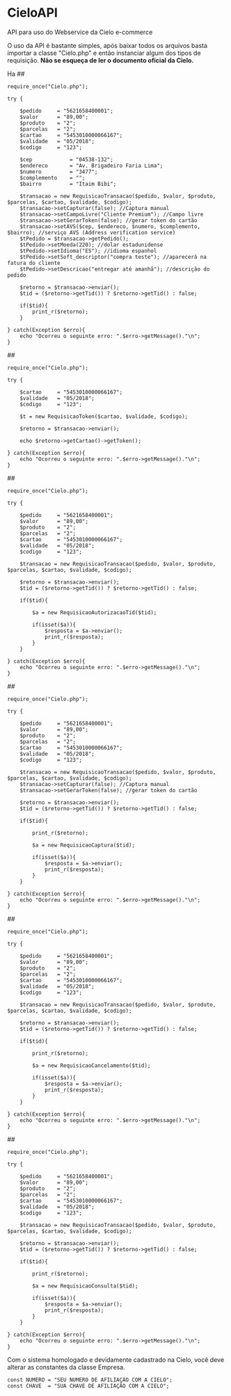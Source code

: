 # CieloAPI
API para uso do Webservice da Cielo e-commerce

O uso da API é bastante simples, após baixar todos os arquivos basta importar a classe "Cielo.php" e então instanciar algum dos tipos de requisição.
**Não se esqueça de ler o documento oficial da Cielo.**

Ha ## <requisicao-transacao>

    require_once("Cielo.php");

    try { 

		$pedido     = "5621658400001"; 
		$valor      = "89,00"; 
		$produto    = "2";
		$parcelas   = "2"; 
		$cartao     = "5453010000066167";
		$validade   = "05/2018"; 
		$codigo     = "123";

		$cep 			= "04538-132";
		$endereco 		= "Av. Brigadeiro Faria Lima";
		$numero 		= "3477";
		$complemento 	= "";
		$bairro 		= "Itaim Bibi";

		$transacao = new RequisicaoTransacao($pedido, $valor, $produto, $parcelas, $cartao, $validade, $codigo);
		$transacao->setCapturar(false); //Captura manual
		$transacao->setCampoLivre("Cliente Premium"); //Campo livre
		$transacao->setGerarToken(false); //gerar token do cartão
		$transacao->setAVS($cep, $endereco, $numero, $complemento, $bairro); //serviço AVS (Address verification service)
		$tPedido = $transacao->getPedido();
		$tPedido->setMoeda(220); //dolar estadunidense
		$tPedido->setIdioma("ES"); //idioma espanhol
		$tPedido->setSoft_descriptor("compra teste"); //aparecerá na fatura do cliente
		$tPedido->setDescricao("entregar até amanhã"); //descrição do pedido

		$retorno = $transacao->enviar();
		$tid = ($retorno->getTid()) ? $retorno->getTid() : false;

		if($tid){
			print_r($retorno);
		}

	} catch(Exception $erro){
		echo "Ocorreu o seguinte erro: ".$erro->getMessage()."\n";
	}
	
##<requisicao-token>

    require_once("Cielo.php");

    try { 

		$cartao     = "5453010000066167";
		$validade   = "05/2018"; 
		$codigo     = "123";

		$t = new RequisicaoToken($cartao, $validade, $codigo);

		$retorno = $transacao->enviar();
		
		echo $retorno->getCartao()->getToken();

	} catch(Exception $erro){
		echo "Ocorreu o seguinte erro: ".$erro->getMessage()."\n";
	}
	
##<requisicao-autorizacao-tid>

    require_once("Cielo.php");

    try { 

		$pedido     = "5621658400001"; 
		$valor      = "89,00"; 
		$produto    = "2";
		$parcelas   = "2"; 
		$cartao     = "5453010000066167";
		$validade   = "05/2018"; 
		$codigo     = "123";

		$transacao = new RequisicaoTransacao($pedido, $valor, $produto, $parcelas, $cartao, $validade, $codigo);
		
		$retorno = $transacao->enviar();
		$tid = ($retorno->getTid()) ? $retorno->getTid() : false;

		if($tid){

			$a = new RequisicaoAutorizacaoTid($tid);
			
			if(isset($a)){
				$resposta = $a->enviar();
				print_r($resposta);
			}
		}

	} catch(Exception $erro){
		echo "Ocorreu o seguinte erro: ".$erro->getMessage()."\n";
	}

##<requisicao-captura>

    require_once("Cielo.php");

    try { 

		$pedido     = "5621658400001"; 
		$valor      = "89,00"; 
		$produto    = "2";
		$parcelas   = "2"; 
		$cartao     = "5453010000066167";
		$validade   = "05/2018"; 
		$codigo     = "123";

		$transacao = new RequisicaoTransacao($pedido, $valor, $produto, $parcelas, $cartao, $validade, $codigo);
		$transacao->setCapturar(false); //Captura manual
		$transacao->setGerarToken(false); //gerar token do cartão

		$retorno = $transacao->enviar();
		$tid = ($retorno->getTid()) ? $retorno->getTid() : false;

		if($tid){

			print_r($retorno);

			$a = new RequisicaoCaptura($tid);
			
			if(isset($a)){
				$resposta = $a->enviar();
				print_r($resposta);
			}
		}

	} catch(Exception $erro){
		echo "Ocorreu o seguinte erro: ".$erro->getMessage()."\n";
	}
	
##<requisicao-cancelamento>

    require_once("Cielo.php");

    try { 

		$pedido     = "5621658400001"; 
		$valor      = "89,00"; 
		$produto    = "2";
		$parcelas   = "2"; 
		$cartao     = "5453010000066167";
		$validade   = "05/2018"; 
		$codigo     = "123";

		$transacao = new RequisicaoTransacao($pedido, $valor, $produto, $parcelas, $cartao, $validade, $codigo);

		$retorno = $transacao->enviar();
		$tid = ($retorno->getTid()) ? $retorno->getTid() : false;

		if($tid){

			print_r($retorno);
			
			$a = new RequisicaoCancelamento($tid);
			
			if(isset($a)){
				$resposta = $a->enviar();
				print_r($resposta);
			}
		}

	} catch(Exception $erro){
		echo "Ocorreu o seguinte erro: ".$erro->getMessage()."\n";
	}

##<requisicao-consulta>

    require_once("Cielo.php");

    try { 

		$pedido     = "5621658400001"; 
		$valor      = "89,00"; 
		$produto    = "2";
		$parcelas   = "2"; 
		$cartao     = "5453010000066167";
		$validade   = "05/2018"; 
		$codigo     = "123";

		$transacao = new RequisicaoTransacao($pedido, $valor, $produto, $parcelas, $cartao, $validade, $codigo);

		$retorno = $transacao->enviar();
		$tid = ($retorno->getTid()) ? $retorno->getTid() : false;

		if($tid){

			print_r($retorno);

			$a = new RequisicaoConsulta($tid);
			
			if(isset($a)){
				$resposta = $a->enviar();
				print_r($resposta);
			}
		}

	} catch(Exception $erro){
		echo "Ocorreu o seguinte erro: ".$erro->getMessage()."\n";
	}
	
Com o sistema homologado e devidamente cadastrado na Cielo, você deve alterar as constantes da classe Empresa.

    const NUMERO = "SEU NUMERO DE AFILIAÇÃO COM A CIELO";
    const CHAVE  = "SUA CHAVE DE AFILIAÇÃO COM A CIELO";
    
